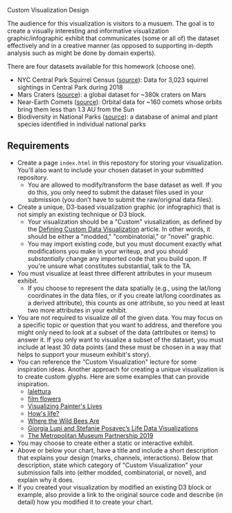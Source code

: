 Custom Visualization Design

The audience for this visualization is visitors to a musuem. The goal is to create a visually interesting and informative visualization graphic/infographic exhibit that communicates (some or all of) the dataset effectively and in a creative manner (as opposed to supporting in-depth analysis such as might be done by domain experts).

There are four datasets available for this homework (choose one).

* NYC Central Park Squirrel Census ([source](https://data.cityofnewyork.us/Environment/2018-Central-Park-Squirrel-Census-Squirrel-Data/vfnx-vebw/about_data)): Data for 3,023 squirrel sightings in Central Park during 2018
* Mars Craters ([source](https://www.kaggle.com/datasets/codebreaker619/mars-crater-study-dataset)): a global dataset for ~380k craters on Mars
* Near-Earth Comets ([source](https://www.kaggle.com/datasets/nasa/near-earth-comets)): Orbital data for ~160 comets whose orbits bring them less than 1.3 AU from the Sun
* Biodiversity in National Parks ([source](https://www.kaggle.com/datasets/nationalparkservice/park-biodiversity)): a database of animal and plant species identified in individual national parks

## Requirements

* Create a page `index.html` in this repostory for storing your visualization. You'll also want to include your chosen dataset in your submitted repository.
    * You are allowed to modify/transform the base dataset as well. If you do this, you only need to submit the dataset files used in your submission (you don't have to submit the raw/original data files).
* Create a unique, D3-based visualization graphic (or infographic) that is not simply an existing technique or D3 block. 
    * Your visualization should be a "Custom" viusalization, as defined by the [Defining Custom Data Visualization](https://medium.com/@Elijah_Meeks/defining-custom-data-visualization-c20a64746d08) article. In other words, it should be either a "modded," "combinatorial," or "novel" graphic.
    * You may import existing code, but you must document exactly what modifications you make in your writeup, and you should _substantially_ change any imported code that you build upon. If you're unsure what constitutes substantial, talk to the TA.
* You must visualize at least three different attributes in your museum exhibit.
    * If you choose to represent the data spatially (e.g., using the lat/long coordinates in the data files, or if you create lat/long coordinates as a derived attribute), this counts as one attribute, so you need at least two more attributes in your exhibit.
* You are not required to visualize _all_ of the given data. You may focus on a specific topic or question that you want to address, and therefore you might only need to look at a subset of the data (attributes or items) to answer it. If you only want to visualize a subset of the dataset, you must include at least 30 data points (and these must be chosen in a way that helps to support your museum exhibit's story).
* You can reference the "Custom Visualization" lecture for some inspiration ideas. Another approach for creating a unique visualization is to create custom glyphs. Here are some examples that can provide inspiration.
    * [lalettura](http://giorgialupi.com/lalettura)
    * [film flowers](http://sxywu.com/filmflowers/)
    * [Visualizing Painter's Lives](http://giorgialupi.com/visualizing-painters-lives)
    * [How's life?](http://www.oecdbetterlifeindex.org/#/31111111111)
    * [Where the Wild Bees Are](https://www.scientificamerican.com/article/where-the-wild-bees-are/)
    * [Giorgia Lupi and Stefanie Posavec’s Life Data Visualizations](https://www.moma.org/magazine/articles/309)
    * [The Metropolitan Museum Partnership 2019](https://parsons.nyc/met-museum-2019/)
* You may choose to create either a static or interactive exhibit.
* Above or below your chart, have a title and include a short description that explains your design (marks, channels, interactions). Below that description, state which category of "Custom Visualization" your submission falls into (either modded, combinatorial, or novel), and explain why it does.
* If you created your visualization by modified an existing D3 block or example, also provide a link to the original source code and describe (in detail) how you modified it to create your chart.
